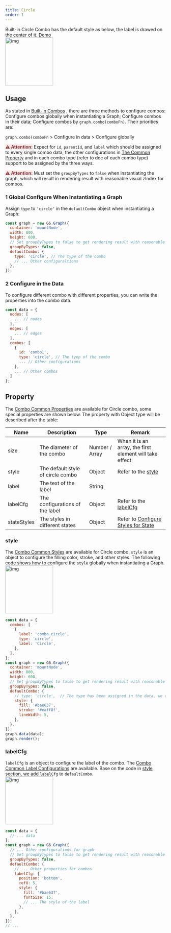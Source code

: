 ```yaml
---
title: Circle
order: 1
---
```


Built-in Circle Combo has the default style as below, the label is drawed on the center of it. <a href='/en/examples/item/defaultCombos#circle' target='_blank'>Demo</a> <br /> <img src='https://gw.alipayobjects.com/mdn/rms_f8c6a0/afts/img/A*ijeuQoiH0JUAAAAAAAAAAABkARQnAQ' width=150 alt='img'/>

## Usage

As stated in [Built-in Combos](/en/docs/manual/middle/elements/combos/defaultCombo) , there are three methods to configure combos: Configure combos globally when instantiating a Graph; Configure combos in their data; Configure combos by `graph.combo(comboFn)`. Their priorities are:

`graph.combo(comboFn` > Configure in data > Configure globally

<span style="background-color: rgb(251, 233, 231); color: rgb(139, 53, 56)"><strong>⚠️ Attention:</strong></span> Expect for `id`, `parentId`, and `label` which should be assigned to every single combo data, the other configurations in [The Common Property](/en/docs/manual/middle/elements/combos/defaultCombo#common-property) and in each combo type (refer to doc of each combo type) support to be assigned by the three ways.

<span style="background-color: rgb(251, 233, 231); color: rgb(139, 53, 56)"><strong>⚠️ Attention:</strong></span> Must set the `groupByTypes` to `false` when instantiating the graph, which will result in rendering result with reasonable visual zIndex for combos.

### 1 Global Configure When Instantiating a Graph

Assign `type` to `'circle'` in the `defaultCombo` object when instantiating a Graph:

```javascript
const graph = new G6.Graph({
  container: 'mountNode',
  width: 800,
  height: 600,
  // Set groupByTypes to false to get rendering result with reasonable visual zIndex for combos
  groupByTypes: false,
  defaultCombo: {
    type: 'circle', // The type of the combo
    // ... Other configuraltions
  },
});
```

### 2 Configure in the Data

To configure different combo with different properties, you can write the properties into the combo data.

```javascript
const data = {
  nodes: [
    ... // nodes
  ],
  edges: [
    ... // edges
  ],
  combos: [
    {
      id: 'combo1',
      type: 'circle', // The tyep of the combo
      ... // Other configurations
    },
    ... // Other combos
  ]
};
```

## Property

The [Combo Common Properties](/en/docs/manual/middle/elements/combos/defaultCombo/#common-property) are available for Circle combo, some special properties are shown below. The property with Object type will be described after the table:<br />

| Name | Description | Type | Remark |
| --- | --- | --- | --- |
| size | The diameter of the combo | Number / Array | When it is an array, the first element will take effect |
| style | The default style of circle combo | Object | Refer to the [style](./circle#style) |
| label | The text of the label | String |  |
| labelCfg | The configurations of the label | Object | Refer to the [labelCfg](/circle#labelcfg) |
| stateStyles | The styles in different states | Object | Refer to [Configure Styles for State](/en/docs/manual/middle/states/state#configure-styles-for-state) |

### style

The [Combo Common Styles](/en/docs/manual/middle/elements/nodes/defaultNode/#style) are available for Circle combo. `style` is an object to configure the filling color, stroke, and other styles. The following code shows how to configure the `style` globally when instantiating a Graph.<br /> <img src='https://gw.alipayobjects.com/mdn/rms_f8c6a0/afts/img/A*ydTKSqv-lh4AAAAAAAAAAABkARQnAQ' width=150 alt='img'/>

```javascript
const data = {
  combos: [
    {
      label: 'combo_circle',
      type: 'circle',
      label: 'Circle',
    },
  ],
};
const graph = new G6.Graph({
  container: 'mountNode',
  width: 800,
  height: 600,
  // Set groupByTypes to false to get rendering result with reasonable visual zIndex for combos
  groupByTypes: false,
  defaultCombo: {
    // type: 'circle',  // The type has been assigned in the data, we do not have to define it any more
    style: {
      fill: '#bae637',
      stroke: '#eaff8f',
      lineWidth: 5,
    },
  },
});
graph.data(data);
graph.render();
```

### labelCfg

`labelCfg` is an object to configure the label of the combo. The [Combo Common Label Configurations](/en/docs/manual/middle/elements/combos/defaultCombo/#label-and-labelcfg) are available. Base on the code in [style](#style) section, we add `labelCfg` to `defaultCombo`.<br /><img src='https://gw.alipayobjects.com/mdn/rms_f8c6a0/afts/img/A*oQnLQZ__8K0AAAAAAAAAAABkARQnAQ' width=150 alt='img'/>

```javascript
const data = {
  // ... data
};
const graph = new G6.Graph({
  // ... Other configurations for graph
  // Set groupByTypes to false to get rendering result with reasonable visual zIndex for combos
  groupByTypes: false,
  defaultCombo: {
    // ... Other properties for combos
    labelCfg: {
      position: 'bottom',
      refX: 5,
      style: {
        fill: '#bae637',
        fontSize: 15,
        // ... The style of the label
      },
    },
  },
});
// ...
```
